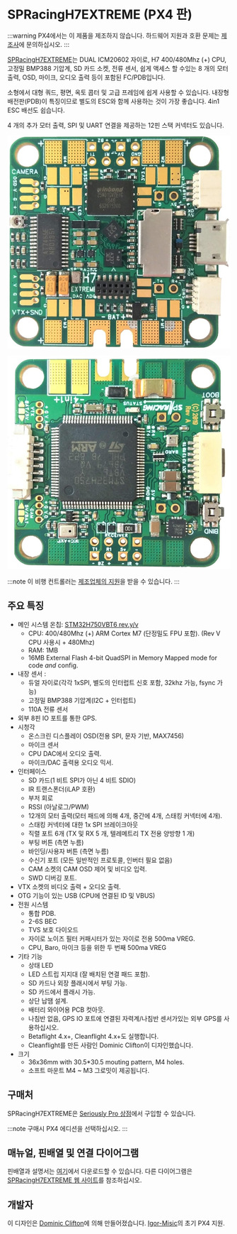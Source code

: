 # SPRacingH7EXTREME (PX4 판)

:::warning PX4에서는 이 제품을 제조하지 않습니다. 하드웨어 지원과 호환 문제는 [제조사](https://shop.seriouslypro.com)에 문의하십시오. :::

[SPRacingH7EXTREME](https://shop.seriouslypro.com/sp-racing-h7-extreme)는 DUAL ICM20602 자이로, H7 400/480Mhz (+) CPU, 고정밀 BMP388 기압계, SD 카드 소켓, 전류 센서, 쉽게 액세스 할 수있는 8 개의 모터 출력, OSD, 마이크, 오디오 출력 등이 포함된 FC/PDB입니다.

소형에서 대형 쿼드, 평면, 옥토 콥터 및 고급 프레임에 쉽게 사용할 수 있습니다. 내장형 배전판(PDB)이 특징이므로 별도의 ESC와 함께 사용하는 것이 가장 좋습니다. 4in1 ESC 배선도 쉽습니다.

4 개의 추가 모터 출력, SPI 및 UART 연결을 제공하는 12핀 스택 커넥터도 있습니다.

![SPRacingH7EXTREME PCB 상단](../../assets/flight_controller/spracingh7extreme/spracingh7extreme-top.jpg)

![SPRacingH7EXTREME PCB 하단](../../assets/flight_controller/spracingh7extreme/spracingh7extreme-bottom.jpg)

:::note
이 비행 컨트롤러는 [제조업체의 지원](../flight_controller/autopilot_manufacturer_supported.md)을 받을 수 있습니다. :::

## 주요 특징

- 메인 시스템 온칩: [STM32H750VBT6 rev.y/v](https://www.st.com/en/microcontrollers-microprocessors/stm32h750vb.html)
  - CPU: 400/480Mhz (+) ARM Cortex M7 (단정밀도 FPU 포함). (Rev V CPU 사용시 + 480Mhz)
  - RAM: 1MB
  - 16MB External Flash 4-bit QuadSPI in Memory Mapped mode for code _and_ config.
- 내장 센서 :
  - 듀얼 자이로(각각 1xSPI, 별도의 인터럽트 신호 포함, 32khz 가능, fsync 가능)
  - 고정밀 BMP388 기압계(I2C + 인터럽트)
  - 110A 전류 센서
- 외부 8핀 IO 포트를 통한 GPS.
- 시청각
  - 온스크린 디스플레이 OSD(전용 SPI, 문자 기반, MAX7456)
  - 마이크 센서
  - CPU DAC에서 오디오 출력.
  - 마이크/DAC 출력용 오디오 믹서.
- 인터페이스
  - SD 카드(1 비트 SPI가 아닌 4 비트 SDIO)
  - IR 트랜스폰더(iLAP 호환)
  - 부저 회로
  - RSSI (아날로그/PWM)
  - 12개의 모터 출력(모터 패드에 의해 4개, 중간에 4개, 스태킹 커넥터에 4개).
  - 스태킹 커넥터에 대한 1x SPI 브레이크아웃
  - 직렬 포트 6개 (TX 및 RX 5 개, 텔레메트리 TX 전용 양방향 1 개)
  - 부팅 버튼 (측면 누름)
  - 바인딩/사용자 버튼 (측면 누름)
  - 수신기 포트 (모든 일반적인 프로토콜, 인버터 필요 없음)
  - CAM 소켓의 CAM OSD 제어 및 비디오 입력.
  - SWD 디버깅 포트.
- VTX 소켓의 비디오 출력 + 오디오 출력.
- OTG 기능이 있는 USB (CPU에 연결된 ID 및 VBUS)
- 전원 시스템
  - 통합 PDB.
  - 2-6S BEC
  - TVS 보호 다이오드
  - 자이로 노이즈 필터 커패시터가 있는 자이로 전용 500ma VREG.
  - CPU, Baro, 마이크 등을 위한 두 번째 500ma VREG
- 기타 기능
  - 상태 LED
  - LED 스트립 지지대 (잘 배치된 연결 패드 포함).
  - SD 카드나 외장 플래시에서 부팅 가능.
  - SD 카드에서 플래시 가능.
  - 상단 납땜 설계.
  - 배터리 와이어용 PCB 컷아웃.
  - 나침반 없음, GPS IO 포트에 연결된 자력계/나침반 센서가있는 외부 GPS를 사용하십시오.
  - Betaflight 4.x+, Cleanflight 4.x+도 실행합니다.
  - Cleanflight를 만든 사람인 Dominic Clifton이 디자인했습니다.
- 크기
  - 36x36mm with 30.5\*30.5 mouting pattern, M4 holes.
  - 소프트 마운트 M4 ~ M3 그로밋이 제공됩니다.

## 구매처

SPRacingH7EXTREME은 [Seriously Pro 상점](https://shop.seriouslypro.com/sp-racing-h7-extreme)에서 구입할 수 있습니다.

:::note
구매시 PX4 에디션을 선택하십시오.
:::

## 매뉴얼, 핀배열 및 연결 다이어그램

핀배열과 설명서는 [여기](http://seriouslypro.com/files/SPRacingH7EXTREME-Manual-latest.pdf)에서 다운로드할 수 있습니다. 다른 다이어그램은 [SPRacingH7EXTREME 웹 사이트](http://seriouslypro.com/spracingh7extreme)를 참조하십시오.

## 개발자

이 디자인은 [Dominic Clifton](https://github.com/hydra)에 의해 만들어졌습니다. [Igor-Misic](https://github.com/Igor-Misic)의 초기 PX4 지원.

